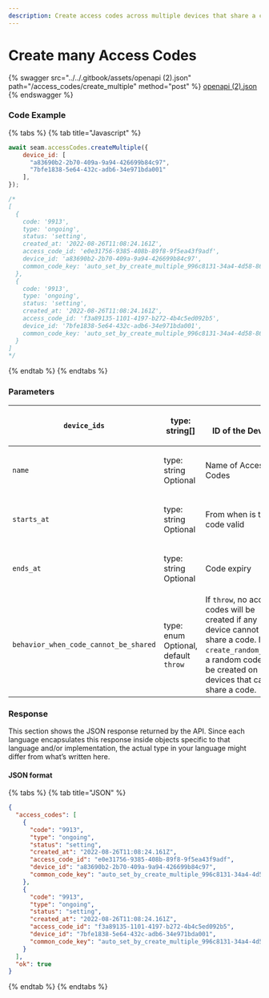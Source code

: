 ```yaml
---
description: Create access codes across multiple devices that share a common code
---
```


# Create many Access Codes

{% swagger src="../../.gitbook/assets/openapi (2).json" path="/access_codes/create_multiple" method="post" %}
[openapi (2).json](<../../.gitbook/assets/openapi (2).json>)
{% endswagger %}

### Code Example

{% tabs %}
{% tab title="Javascript" %}
```javascript
await seam.accessCodes.createMultiple({
    device_id: [
      "a83690b2-2b70-409a-9a94-426699b84c97", 
      "7bfe1838-5e64-432c-adb6-34e971bda001"
    ],
});

/*
[
  {
    code: '9913',
    type: 'ongoing',
    status: 'setting',
    created_at: '2022-08-26T11:08:24.161Z',
    access_code_id: 'e0e31756-9385-408b-89f8-9f5ea43f9adf',
    device_id: 'a83690b2-2b70-409a-9a94-426699b84c97',
    common_code_key: 'auto_set_by_create_multiple_996c8131-34a4-4d58-86c4-7820f2ccdefb',    
  },
  {
    code: '9913',
    type: 'ongoing',
    status: 'setting',
    created_at: '2022-08-26T11:08:24.161Z',
    access_code_id: 'f3a89135-1101-4197-b272-4b4c5ed092b5',
    device_id: '7bfe1838-5e64-432c-adb6-34e971bda001',
    common_code_key: 'auto_set_by_create_multiple_996c8131-34a4-4d58-86c4-7820f2ccdefb',    
  }
]
*/
```
{% endtab %}
{% endtabs %}

### Parameters

| `device_ids`                          | type: string\[]                                           | <p><br>ID of the Device</p>                                                                                                                                                |
| ------------------------------------- | --------------------------------------------------------- | -------------------------------------------------------------------------------------------------------------------------------------------------------------------------- |
| `name`                                | <p>type: string<br>Optional</p>                           | Name of Access Codes                                                                                                                                                       |
| `starts_at`                           | <p>type: string<br>Optional</p>                           | From when is the code valid                                                                                                                                                |
| `ends_at`                             | <p>type: string<br>Optional</p>                           | Code expiry                                                                                                                                                                |
| `behavior_when_code_cannot_be_shared` | <p>type: enum<br>Optional, default <code>throw</code></p> | If `throw`, no access codes will be created if any device cannot share a code. If `create_random_code`, a random code will be created on devices that cannot share a code. |

### Response

This section shows the JSON response returned by the API. Since each language encapsulates this response inside objects specific to that language and/or implementation, the actual type in your language might differ from what’s written here.

#### JSON format

{% tabs %}
{% tab title="JSON" %}
```json
{
  "access_codes": [
    {
      "code": "9913",
      "type": "ongoing",
      "status": "setting",
      "created_at": "2022-08-26T11:08:24.161Z",
      "access_code_id": "e0e31756-9385-408b-89f8-9f5ea43f9adf",
      "device_id": "a83690b2-2b70-409a-9a94-426699b84c97",
      "common_code_key": "auto_set_by_create_multiple_996c8131-34a4-4d58-86c4-7820f2ccdefb",    
    },
    {
      "code": "9913",
      "type": "ongoing",
      "status": "setting",
      "created_at": "2022-08-26T11:08:24.161Z",
      "access_code_id": "f3a89135-1101-4197-b272-4b4c5ed092b5",
      "device_id": "7bfe1838-5e64-432c-adb6-34e971bda001",
      "common_code_key": "auto_set_by_create_multiple_996c8131-34a4-4d58-86c4-7820f2ccdefb",    
    }
  ],
  "ok": true
}
```
{% endtab %}
{% endtabs %}
